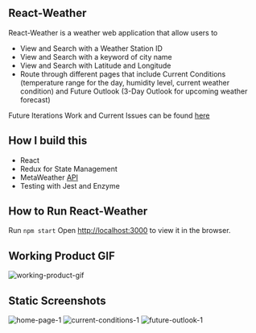 ## React-Weather

React-Weather is a weather web application that allow users to

- View and Search with a Weather Station ID
- View and Search with a keyword of city name
- View and Search with Latitude and Longitude
- Route through different pages that include Current Conditions (temperature range for the day, humidity level, current weather condition) and Future Outlook (3-Day Outlook for upcoming weather forecast)

Future Iterations Work and Current Issues can be found [here](https://github.com/peeratmac/react-weather/issues)

## How I build this

- React
- Redux for State Management
- MetaWeather [API](https://www.metaweather.com/api/)
- Testing with Jest and Enzyme

## How to Run React-Weather

Run `npm start`
Open [http://localhost:3000](http://localhost:3000) to view it in the browser.

## Working Product GIF

![working-product-gif]('screenshots/working-product.gif)

## Static Screenshots

![home-page-1]('screenshots/home-page-1.png')
![current-conditions-1]('screenshots/current-conditions-1.png')
![future-outlook-1]('screenshots/future-outlook-1.png')
